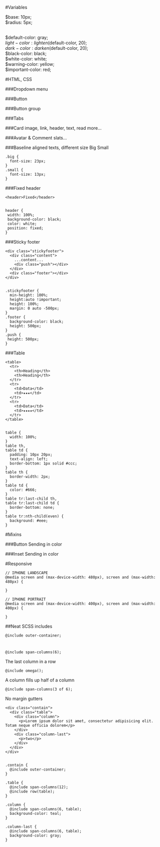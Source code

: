#Variables

$base: 10px; 
<br>
$radius: 5px;
<br><br>

$default-color: gray;
<br>
$light-color: lighten($default-color, 20);
<br>
$dark-color: darken($default-color, 20);
<br>
$black-color: black;
<br>
$white-color: white;
<br>
$warning-color: yellow;
<br>
$important-color: red;
<br>








#HTML, CSS

###Dropdown menu

###Button

###Button group

###Tabs

###Card
image, link, header, text, read more...

###Avatar & Comment
slats...

###Baseline aligned texts, different size
    <span class="big">Big</span>
    <span class="small">Small</span>


    .big {
      font-size: 23px;
    }
    .small {
      font-size: 13px;
    }

###Fixed header

    <header>Fixed</header>


    header {
     width: 100%;
     background-color: black;
     color: white;
     position: fixed;
    }
    
###Sticky footer

    <div class="stickyfooter">
      <div class="content">
        ...content...
        <div class="push"></div>
      </div>
      <div class="footer"></div>
    </div>


    .stickyfooter {
      min-height: 100%;
      height:auto !important;
      height: 100%;
      margin: 0 auto -500px;
    }
    .footer {
      background-color: black;
      height: 500px;
    }
    .push {
     height: 500px;
    }

###Table
    
    <table>
      <tr>
        <th>Heading</th>
        <th>Heading</th>
      </tr>
      <tr>
        <td>Data</td>
        <td>★★★</td>
      </tr>
      <tr>
        <td>Data</td>
        <td>★★★★</td>
      </tr>
    </table>


    table {
      width: 100%;
    }
    table th,
    table td {
      padding: 10px 20px;
      text-align: left;
      border-bottom: 1px solid #ccc;
    }
    table th {
      border-width: 2px;
    }
    table td {
      color: #666;
    }
    table tr:last-child th,
    table tr:last-child td {
      border-bottom: none;
    }
    table tr:nth-child(even) {
      background: #eee;
    }
    
    
    
    
    
    
    
    
    
    
    
#Mixins

###Button
Sending in color

###Inset
Sending in color
    
    
#Responsive

    // IPHONE LANDSCAPE
    @media screen and (max-device-width: 480px), screen and (max-width: 480px) {
    
    }

    // IPHONE PORTRAIT
    @media screen and (max-device-width: 400px), screen and (max-width: 400px) {
    
    }

##Neat SCSS includes

    @include outer-container;
#
    @include span-columns(6);

The last column in a row

    @include omega(); 

A column fills up half of a column  

    @include span-columns(3 of 6); 
    
No margin gutters

    <div class="contain">
      <div class="table">
        <div class="column">
          <p>Lorem ipsum dolor sit amet, consectetur adipisicing elit. Totam neque officia dolorem</p>
        </div>
        <div class="column-last">
          <p>two</p>
        </div>
      </div>
    </div>


    .contain {
      @include outer-container;
    }
    
    .table {
      @include span-columns(12);
      @include row(table);
    }
    
    .column {
      @include span-columns(6, table);
      background-color: teal;
    }
    
    .column-last {
      @include span-columns(6, table);
      background-color: gray;
    }




